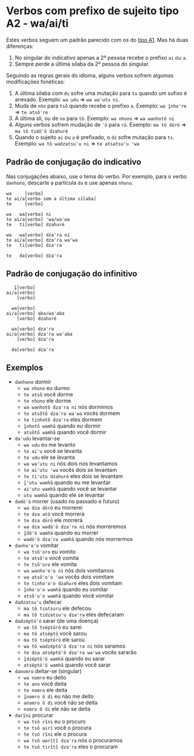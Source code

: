 # Verbos com prefixo de sujeito tipo A2 - wa/ai/ti

Estes verbos seguem um padrão parecido com os do [tipo A1](../tipoa1/index.md). Mas há duas diferenças:

1. No singular do indicativo apenas a 2º pessoa recebe o prefixo `ai` ou `a`.
1. Sempre perde a última sílaba da 2º pessoa do singular.

Seguindo as regras gerais do idioma, alguns verbos sofrem algumas modificações fonéticas:

1. A última sílaba com `du` sofre uma mutação para `tu` quando um sufixo é anexado. Exemplo: `wa udu` => `wa waꞌutu ni`.
1. Muda de `nho` para `tsõ` quando recebe o prefixo `a`. Exemplo: `wa ĩ̱nhoꞌre` => `te atsõꞌre`
1. A última sli, ou de `no` para `tõ`. Exemplo: `wa nhono` => `wa wanhotõ ni`
1. Alguns verbos sofrem mudação de `ꞌö` para `rö`. Exemplo: `ma tô dörö` => `ma tö tidöꞌö dzahuré`
1. Quando o sujeito `ai` ou `a` é prefixado, o `dz` sofre mutação para `ts`. Exemplo: `wa tô wadzatsuꞌu ni` => `te atsatsuꞌu ꞌwa`

## Padrão de conjugação do indicativo

Nas conjugações abaixo, use o tema do verbo. Por exemplo, para o verbo `danhono`, descarte a partícula `da` e use apenas `nhono`.

```text
wa     [verbo]
te ai/a[verbo sem a última sílaba]
te     [verbo]

wa   wa[verbo] ni
te ai/a[verbo] ꞌwa/waꞌwa
te   ti[verbo] dzahuré

wa   wa[verbo] dzaꞌra ni
te ai/a[verbo] dzaꞌra waꞌwa
te   ti[verbo] dzaꞌra

te   da[verbo] dzaꞌra
```

## Padrão de conjugação do infinitivo

```text
   ĩ̱[verbo]
ai/a[verbo]
    [verbo]

  wa[verbo]
ai/a[verbo] aba/waꞌaba 
    [verbo] dzahuré 

  wa[verbo] dzaꞌra
ai/a[verbo] dzaꞌra waꞌaba
    [verbo] dzaꞌra
    
  da[verbo] dzaꞌra
```

## Exemplos

- `danhono` dormir
  - `wa nhono` eu durmo
  - `te atsõ` você dorme
  - `te nhono` ele dorme
  - `wa wanhotõ dzaꞌra ni` nós dormimos
  - `te atsõtõ dzaꞌra waꞌwa` vocês dormem
  - `te tinhotõ dzaꞌra` eles dormem
  - `ĩ̱nhotõ wamhã` quando eu dormir
  - `atsõtõ wamhã` quando você dormir
- `daꞌudu` levantar-se
  - `wa udu` eu me levanto
  - `te aiꞌu` você se levanta
  - `te udu` ele se levanta
  - `wa waꞌutu ni` nós dois nos levantamos
  - `te aiꞌutu ꞌwa` vocês dois se levantam
  - `te tiꞌutu dzahuré` eles dois se levantam
  - `ĩ̱ꞌutu wamhã` quando eu me levantar
  - `aiꞌutu wamhã` quando você se levantar
  - `utu wamhã` quando ele se levantar
- `dadöꞌö` morrer (usado no passado e futuro)
  - `wa dza dörö` eu morrerei
  - `te dza atö` você morrerá
  - `te dza dörö` ele morrerá
  - `wa dza wadöꞌö dzaꞌra ni` nós morreremos
  - `ĩ̱döꞌö wamhã` quando eu morrer
  - `wadöꞌö dzaꞌra wamhã` quando nós morrermos
- `danhoꞌoꞌo` vomitar
  - `wa tsõꞌoro` eu vomito
  - `te atsõꞌo` você vomita
  - `te tsõꞌoro` ele vomita
  - `wa wanhoꞌoꞌo ni` nós dois vomitamos
  - `wa atsõꞌoꞌo ꞌwa` vocês dois vomitam
  - `te tinhoꞌoꞌo dzahuré` eles dois vomitam
  - `ĩ̱nhoꞌoꞌo wamhã` quando eu vomitar
  - `atsõꞌoꞌo wamhã` quando você vomitar
- `dadzatsuꞌu` defecar
  - `ma tô tsatsuru` ele defecou
  - `ma tô tidzatsuꞌu dzaꞌra` eles defecaram
- `dadzéptöꞌö` sarar (de uma doença)
  - `wa tô tséptörö` eu sarei
  - `ma tô atséptö` você sarou
  - `ma tô tséptörö` ele sarou
  - `wa tô wadzéptöꞌö dzaꞌra ni` nós saramos
  - `te dza atséptöꞌö dzaꞌra waꞌwa` vocês sararão
  - `ĩ̱dzéptöꞌö wamhã` quando eu sarar
  - `atséptöꞌö wamhã` quando você sarar
- `danomro` deitar-se (singular)
  - `wa nomro` eu deito
  - `te ano` você deita
  - `te nomro` ele deita
  - `ĩ̱nomro õ di` eu não me deito
  - `anomro õ di` você não se deita
  - `nomro õ di` ele não se deita
- `darĩni` procurar
  - `wa tsô rĩni` eu o procuro
  - `te tsô airĩ` você o procura
  - `te tsô rĩni` ele o procura
  - `wa tsô warĩtĩ dzaꞌra` nós o procuramos
  - `te tsô tirĩtĩ dzaꞌra` eles o procuram
  